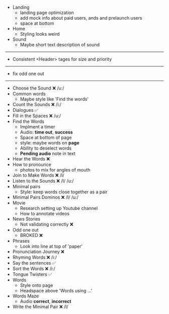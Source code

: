 - Landing
  - landing page optimization
  - add mock info about paid users, ands and prelaunch users
  - space at bottom
- Home
  - Styling looks weird
- Sound
  - Maybe short text description of sound

<hr />

- Consistent \<Header> tages for size and priority

<hr />

- fix odd one out

<hr />

- Choose the Sound ❌ /u:/
- Common words
  - Maybe style like 'Find the words'
- Count the Sounds ❌ /i:/
- Dialogues ✅
- Fill in the Spaces ❌ /u:/
- Find the Words
  - Implment a timer
  - Audio: **time out**, **success**
  - Space at bottom of page
  - style: maybe words on **page**
  - Ability to deselect words
  - **Pending audio** note in text
- Hear the Words ❌
- How to pronounce
  - photos to mix for angles of mouth
- Join to Make Words ❌ /I/
- Listen to the Sounds ❌ /I/ /u:/
- Minimal pairs
  - Style: keep words close together as a pair
- Minimal Pairs Dominos ❌ /I/ /u:/
- Movie
  - Research setting up Youtube channel
  - How to annotate videos
- News Stories
  - Not validating correctly ❌
- Odd one out
  - BROKED ❌
- Phrases
  - Look into line at top of 'paper'
- Pronunciation Journey ❌
- Rhyming Words ❌ /i:/
- Say the sentences ✅
- Sort the Words ❌ /i:/
- Tongue Twisters ✅
- Words
  - Style onto page
  - Headspace above 'Words using ...'
- Words Maze
  - Audio **correct**, **incorrect**
- Write the Minimal Pair ❌ /I/

